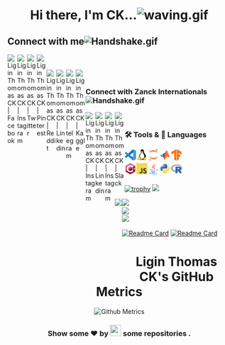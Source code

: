 <h1 align="center">Hi there, I'm CK...<img src="https://github.com/liginthomasck/liginthomasck/blob/main/assets/waving.gif" alt="waving.gif" width=27px></h1>

## Connect with me<img src="https://github.com/liginthomasck/liginthomasck/blob/main/assets/Handshake.gif" alt="Handshake.gif" width=45px>

[<img align="left" alt="Ligin Thomas CK | Facebook" width="22px" src="https://cdn.jsdelivr.net/npm/simple-icons@v3/icons/facebook.svg" />](https://www.facebook.com/liginthomasck)
[<img align="left" alt="Ligin Thomas CK | Instagram" width="22px" src="https://cdn.jsdelivr.net/npm/simple-icons@v3/icons/instagram.svg" />](https://www.instagram.com/liginthomasck/)
[<img align="left" alt="Ligin Thomas CK | Twitter" width="22px" src="https://raw.githubusercontent.com/peterthehan/peterthehan/master/assets/twitter.svg" />](https://twitter.com/liginthomasck?)
[<img align="left" alt="Ligin Thomas CK | Pinterest" width="22px" src="https://cdn.jsdelivr.net/npm/simple-icons@3.11.0/icons/pinterest.svg" />](https://in.pinterest.com/liginthomasck/)
<br/>
<br/>
[<img align="left" alt="Ligin Thomas CK | Reddit" width="22px" src="https://cdn.jsdelivr.net/npm/simple-icons@3.11.0/icons/reddit.svg" />](https://www.reddit.com/user/Ciya_Khan)
[<img align="left" alt="Ligin Thomas CK | Linkedin" width="22px" src="https://cdn.jsdelivr.net/npm/simple-icons@3.11.0/icons/linkedin.svg" />](https://www.linkedin.com/in/liginthomasck/)
[<img align="left" alt="Ligin Thomas CK | telegram" width="22px" src="https://cdn.jsdelivr.net/npm/simple-icons@3.11.0/icons/telegram.svg" />](https://t.me/liginthomasck)
[<img align="left" alt="Ligin Thomas CK | Kaggle" width="22px" src="https://cdn.jsdelivr.net/npm/simple-icons@3.11.0/icons/kaggle.svg" />](https://www.kaggle.com/ciyakhan)
<br/>

### Connect with Zanck Internationals<img src="https://github.com/liginthomasck/liginthomasck/blob/main/assets/Handshake.gif" alt="Handshake.gif" width=40px>

[<img align="left" alt="Ligin Thomas CK | Instagram" width="22px" src="https://cdn.jsdelivr.net/npm/simple-icons@v3/icons/github.svg" />](https://github.com/Zanck-Internationals/)
[<img align="left" alt="Ligin Thomas CK | Linkedin" width="22px" src="https://cdn.jsdelivr.net/npm/simple-icons@3.11.0/icons/linkedin.svg" />](https://www.linkedin.com/company/zanck-internationals/)
[<img align="left" alt="Ligin Thomas CK | Instagram" width="22px" src="https://cdn.jsdelivr.net/npm/simple-icons@v3/icons/instagram.svg" />](https://www.instagram.com/zanck_internationals/)
[<img align="left" alt="Ligin Thomas CK | Slack" width="22px" src="https://cdn.jsdelivr.net/npm/simple-icons@3.11.0/icons/slack.svg" />](https://zanckinternationals.slack.com)
<br/>

### 🛠️ Tools & 📙 Languages

[<img align="left" alt="Cpp" width="26px" src="https://raw.githubusercontent.com/devicons/devicon/master/icons/vscode/vscode-original.svg" />](CiyaKhan)
[<img align="left" alt="Cpp" width="26px" src="https://raw.githubusercontent.com/devicons/devicon/master/icons/linux/linux-original.svg" />](CiyaKhan)
[<img align="left" alt="Cpp" width="26px" src="https://raw.githubusercontent.com/devicons/devicon/master/icons/jupyter/jupyter-original.svg" />](CiyaKhan)
[<img align="left" alt="Cpp" width="26px" src="https://raw.githubusercontent.com/devicons/devicon/master/icons/matlab/matlab-original.svg" />](CiyaKhan)
[<img align="left" alt="Cpp" width="26px" src="https://raw.githubusercontent.com/devicons/devicon/master/icons/tensorflow/tensorflow-original.svg" />](CiyaKhan)
<br/>

[<img align="left" alt="Cpp" width="26px" src="https://raw.githubusercontent.com/devicons/devicon/master/icons/cplusplus/cplusplus-original.svg" />](CiyaKhan)
[<img align="left" alt="Cpp" width="26px" src="https://raw.githubusercontent.com/devicons/devicon/master/icons/javascript/javascript-original.svg" />](CiyaKhan)
[<img align="left" alt="Cpp" width="26px" src="https://raw.githubusercontent.com/devicons/devicon/master/icons/java/java-original.svg" />](CiyaKhan)
[<img align="left" alt="Cpp" width="26px" src="https://raw.githubusercontent.com/devicons/devicon/master/icons/python/python-original.svg" />](CiyaKhan)
[<img align="left" alt="Cpp" width="26px" src="https://raw.githubusercontent.com/devicons/devicon/master/icons/r/r-original.svg" />](CiyaKhan)
<br/>
<br/>

[![trophy](https://github-profile-trophy.vercel.app/?username=liginthomasck&margin-w=5&margin-h=5&column=3&row=2&theme=darkhub)](CiyaKhan)
<img width="350px" src="https://camo.githubusercontent.com/12e0d68f4910f6b0bb4358a6e600ddda201427e01ed1bcf264258900109ea9c6/68747470733a2f2f696d6775722e636f6d2f5a396e317935532e676966">

  <img height="170" align="left" src="https://github-readme-stats.vercel.app/api?username=liginthomasck&show_icons=true&theme=react&count_private=true&include_all_commits=true" />
  <img src="https://github-readme-stats.vercel.app/api/top-langs/?username=liginthomasck&layout=compact&theme=react" />
<br/>
<!--START_SECTION:waka-->

  <img align="left" src="http://img.shields.io/badge/Profile%20Views-14-blue" />
  <br/>
  <img src="https://img.shields.io/badge/From%20Hello%20World%20I%27ve%20Written-1.9%20million%20lines%20of%20code-blue" />

[![Readme Card](https://github-readme-stats.vercel.app/api/pin/?username=liginthomasck&repo=cars-databook&theme=react)](https://github.com/liginthomasck/cars-databook)
[![Readme Card](https://github-readme-stats.vercel.app/api/pin/?username=liginthomasck&repo=liginthomasck&theme=react)](https://github.com/liginthomasck/liginthomasck)

<h1 align="center">Ligin Thomas CK's GitHub Metrics</h1>

<p align="center"><img src="https://metrics.lecoq.io/liginthomasck" alt="Github Metrics"></p>

<h3 align="center">Show some ❤ by <img src="https://imgur.com/o7ncZFp.jpg" height=25px width=25px> some repositories .</h3>
